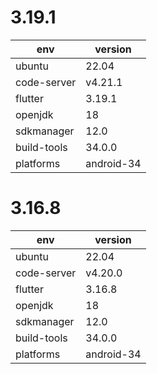 # 3.19.1

| env         | version    |
| ----------- | ---------- |
| ubuntu      | 22.04      |
| code-server | v4.21.1    |
| flutter     | 3.19.1     |
| openjdk     | 18         |
| sdkmanager  | 12.0       |
| build-tools | 34.0.0     |
| platforms   | android-34 |

# 3.16.8

| env         | version    |
| ----------- | ---------- |
| ubuntu      | 22.04      |
| code-server | v4.20.0    |
| flutter     | 3.16.8     |
| openjdk     | 18         |
| sdkmanager  | 12.0       |
| build-tools | 34.0.0     |
| platforms   | android-34 |
